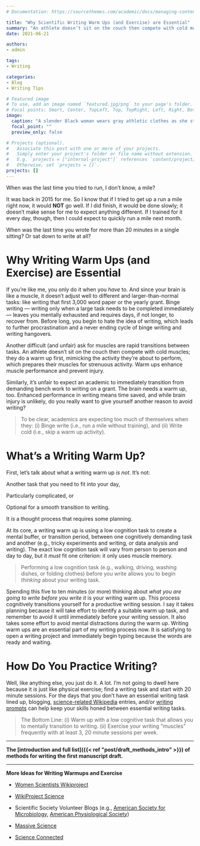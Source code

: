 ```yaml
---
# Documentation: https://sourcethemes.com/academic/docs/managing-content/

title: "Why Scientific Writing Warm Ups (and Exercise) are Essential"
summary: "An athlete doesn’t sit on the couch then compete with cold muscles; they do a warm up first to prepare their muscles for strenuous activity. For effective scientific writing, the brain needs a warm up, too."
date: 2021-06-21

authors: 
- admin

tags: 
- Writing

categories: 
- Blog
- Writing Tips

# Featured image
# To use, add an image named `featured.jpg/png` to your page's folder.
# Focal points: Smart, Center, TopLeft, Top, TopRight, Left, Right, BottomLeft, Bottom, BottomRight.
image:
  caption: "A slender Black woman wears gray athletic clothes as she stretches on a neighborhood path, presumably for a morning run. Image by [Irina L](https://pixabay.com/users/lograstudio-4785951/?utm_source=link-attribution&amp;utm_medium=referral&amp;utm_campaign=image&amp;utm_content=4127336) from [Pixabay](https://pixabay.com/?utm_source=link-attribution&amp;utm_medium=referral&amp;utm_campaign=image&amp;utm_content=4127336)"
  focal_point: ""
  preview_only: false

# Projects (optional).
#   Associate this post with one or more of your projects.
#   Simply enter your project's folder or file name without extension.
#   E.g. `projects = ["internal-project"]` references `content/project/deep-learning/index.md`.
#   Otherwise, set `projects = []`.
projects: []
---
```

When was the last time you tried to run, I don’t know, a mile? 

It was back in 2015 for me. So I know that if I tried to get up a run a mile right now, it would **NOT** go well. If I did finish, it would be done slowly; it doesn’t make sense for me to expect anything different. If I trained for it every day, though, then I could expect to quickly run a mile next month.

When was the last time you wrote for more than 20 minutes in a single sitting? Or sat down to write at all?

# Why Writing Warm Ups (and Exercise) are Essential

If you’re like me, you only do it when you _have_ to. And since your brain is like a muscle, it doesn’t adjust well to different and larger-than-normal tasks: like writing that first 3,000 word paper or the yearly grant. Binge writing — writing only when a large task needs to be completed immediately — leaves you mentally exhausted and requires days, if not longer, to recover from. Before long, you begin to hate the idea of writing, which leads to further procrastination and a never ending cycle of binge writing and writing hangovers.

Another difficult (and unfair) ask for muscles are rapid transitions between tasks. An athlete doesn’t sit on the couch then compete with cold muscles; they do a warm up first, mimicking the activity they’re about to perform, which prepares their muscles for strenuous activity. Warm ups enhance muscle performance and prevent injury. 

Similarly, it’s unfair to expect an academic to immediately transition from demanding bench work to writing on a grant. The brain needs a warm up, too. Enhanced performance in writing means time saved, and while brain injury is unlikely, do you really want to give yourself another reason to avoid writing?

> To be clear, academics are expecting too much of themselves when they:
(i) Binge write (i.e., run a mile without training), and
(ii) Write cold (i.e., skip a warm up activity).

# What’s a Writing Warm Up?

First, let’s talk about what a writing warm up *is not*. It’s not: 

Another task that you need to fit into your day,

Particularly complicated, or

Optional for a smooth transition to writing.

It _is_ a thought process that requires some planning.

At its core, a writing warm up is using a low cognition task to create a mental buffer, or transition period, between one cognitively demanding task and another (e.g., tricky experiments and writing, or data analysis and writing). The exact low cognition task will vary from person to person and day to day, but it _must_ fit one criterion: it only uses muscle memory.

> Performing a low cognition task (e.g., walking, driving, washing dishes, or folding clothes) before you write allows you to begin _thinking_ about your writing task.

Spending this five to ten minutes (or more) thinking about _what you are going to write before you write it_ is your writing warm up. This process cognitively transitions yourself for a productive writing session. I say it takes planning because it will take effort to identify a suitable warm up task, and remember to avoid it until immediately before your writing session. It also takes some effort to avoid mental distractions during the warm up. Writing warm ups are an essential part of my writing process now. It is satisfying to open a writing project and immediately begin typing because the words are ready and waiting.

# How Do You Practice Writing?

Well, like anything else, you just do it. A lot. I’m not going to dwell here because it _is_ just like physical exercise; find a writing task and start with 20 minute sessions. For the days that you don’t have an essential writing task lined up, blogging, [science-related Wikipedia](https://ide.mit.edu/sites/default/files/publications/SSRN-id3039505.pdf) entries, and/or [writing prompts](https://blog.reedsy.com/creative-writing-prompts/) can help keep your skills honed between essential writing tasks.

> The Bottom Line:
(i) Warm up with a low cognitive task that allows you to mentally transition to writing.
(ii) Exercise your writing “muscles” frequently with at least 3, 20 minute sessions per week.

***

**The [introduction and full list]({{< ref "post/draft_methods_intro" >}}) of methods for writing the first manuscript draft.**

***

**More Ideas for Writing Warmups and Exercise**

- [Women Scientists Wikiproject](https://en.wikipedia.org/wiki/Wikipedia:WikiProject_Women_scientists)

- [WikiProject Science](https://en.wikipedia.org/wiki/Wikipedia:WikiProject_Science)

- Scientific Society Volunteer Blogs (e.g., [American Society for Microbiology](https://asm.org/Browse-By-Content-Type/Article), [American Physiological Society](https://ispyphysiology.com/about/))

- [Massive Science](https://massivesci.com/about/)

- [Science Connected](https://scienceconnected.org/about-us/)

